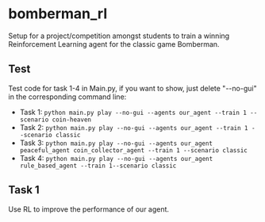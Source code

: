 # bomberman_rl
Setup for a project/competition amongst students to train a winning Reinforcement Learning agent for the classic game Bomberman.


## Test

Test code for task 1-4 in Main.py, if you want to show, just delete "--no-gui" in the corresponding command line:
- Task 1: `python main.py play --no-gui --agents our_agent --train 1 --scenario coin-heaven`
- Task 2: `python main.py play --no-gui --agents our_agent --train 1 --scenario classic`
- Task 3: `python main.py play --no-gui --agents our_agent peaceful_agent coin_collector_agent --train 1 --scenario classic`
- Task 4: `python main.py play --no-gui --agents our_agent rule_based_agent --train 1--scenario classic`

## Task 1

Use RL to improve the performance of our agent.
